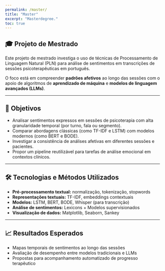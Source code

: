```yaml
---
permalink: /master/
title: "Master"
excerpt: "Masterdegree."
toc: true
---
```


## 🎓 Projeto de Mestrado

Este projeto de mestrado investiga o uso de técnicas de Processamento de Linguagem Natural (PLN) para análise de sentimentos em transcrições de sessões psicoterapêuticas em português.

O foco está em compreender **padrões afetivos** ao longo das sessões com o apoio de algoritmos de **aprendizado de máquina** e **modelos de linguagem avançados (LLMs)**.

---

## 🎯 Objetivos

- Analisar sentimentos expressos em sessões de psicoterapia com alta granularidade temporal (por turno, fala ou segmento).
- Comparar abordagens clássicas (como TF-IDF e LSTM) com modelos modernos (como BERT e BODE).
- Investigar a consistência de análises afetivas em diferentes sessões e pacientes.
- Propor um pipeline reutilizável para tarefas de análise emocional em contextos clínicos.

---

## 🛠 Tecnologias e Métodos Utilizados

- **Pré-processamento textual:** normalização, tokenização, stopwords
- **Representações textuais:** TF-IDF, embeddings contextuais
- **Modelos:** LSTM, BERT, BODE, Whisper (para transcrição)
- **Análise de sentimentos:** Lexicons + Modelos supervisionados
- **Visualização de dados:** Matplotlib, Seaborn, Sankey

---

## 📈 Resultados Esperados

- Mapas temporais de sentimentos ao longo das sessões
- Avaliação de desempenho entre modelos tradicionais e LLMs
- Propostas para acompanhamento automatizado de progresso terapêutico